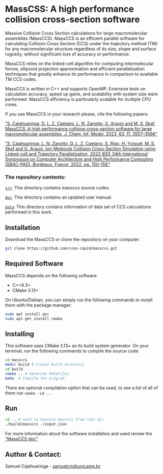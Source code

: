# MassCSS: A high performance collision cross-section software

Massive Collision Cross Section calculations for large macromolecular assemblies (MassCCS). MassCCS is an efficient parallel software for calculating Collision Cross Section (CCS) under the trajectory method (TM) for any macromolecular structure regardless of its size, shape and surface rugosity, without significant loss of accuracy or performance.

MassCCS relies on the linked-cell algorithm for computing intermolecular forces, ellipsoid projection approximation and efficient parallelization techniques that greatly enhance its performance in comparison to available TM CCS codes.

MassCCS is written in C++ and supports OpenMP. Extensive tests on calculation accuracy, speed up gains, and scalability with system size were performed. MassCCS efficiency is particularly scalable for multiple CPU cores.

If you use MassCCS in your research please, cite the following papers:

["S. Cajahuaringa, D. L. Z. Caetano, L. N. Zanotto, G. Araujo and M. S. Skaf, MassCCS: A high performance collision cross-section software for large macromolecular assemblies, J. Chem. Inf. Model. 2023, 63, 11, 3557–3566"](https://doi.org/10.1021/acs.jcim.3c00405)

["S. Cajahuaringa, L. N. Zanotto, D. L. Z. Caetano, S. Rigo, H. Yviquel, M. S. Skaf and G. Araujo, Ion-Molecule Collision Cross-Section Simulation using Linked-cell and Trajectory Parallelization, 2022 IEEE 34th International Symposium on Computer Architecture and High Performance Computing (SBAC-PAD), Bordeaux, France, 2022, pp. 150-159."](https://ieeexplore.ieee.org/abstract/document/9980906)

### The repository contents:
[`src`](src): This directory contains massccs source codes.

[`doc`](doc): This directory contains an updated user manual.

[`data`](data): This directory contains information of data set of CCS calculations performed in this work.

## Installation 

Download the MassCCS or clone the repository on your computer:

```bash
git clone https://github.com/cces-cepid/massccs.git
```
## Required Software

MassCCS depends on the following software:

* C++9.3+
* CMake 3.13+

On Ubuntu/Debian, you can simply run the following commands to install them with the package manager:
```bash
sudo apt install gcc
sudo apt-get install cmake
```

## Installing

This software uses CMake 3.13+ as its build system generator. On your terminal,
run the following commands to compile the source code:

```bash
cd massccs
mkdir build # Create build directory
cd build
cmake .. # Generate Makefiles
make  # Compile the program
```

There are optional compilation option that can be used, to see a list of all of them run `cmake -LH ..`.

## Run

```bash
cd .. # need to execute massccs from root dir
./build/massccs ./input.json
```

For more information about the software installation and used review the ["MassCCS doc"](https://massccs.readthedocs.io/en/latest/)

Author & Contact:
--------------
Samuel Cajahuaringa - samuelcm@unicamp.br

